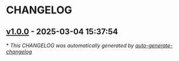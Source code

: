 # CHANGELOG

## [v1.0.0](https://github.com/sdi-one-foundation/generate-openai-documentation/releases/tag/v1.0.0) - 2025-03-04 15:37:54

\* *This CHANGELOG was automatically generated by [auto-generate-changelog](https://github.com/BobAnkh/auto-generate-changelog)*
